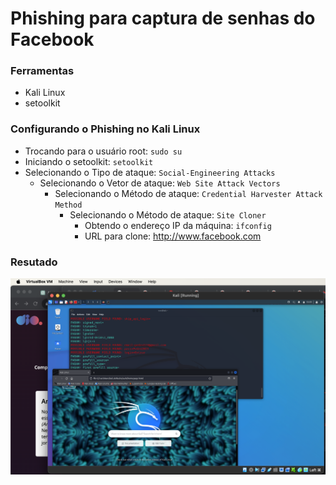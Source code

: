 # Phishing para captura de senhas do Facebook

### Ferramentas

- Kali Linux
- setoolkit

### Configurando o Phishing no Kali Linux

- Trocando para o usuário root: ``` sudo su ```
- Iniciando o setoolkit: ``` setoolkit ```
- Selecionando o Tipo de ataque: ``` Social-Engineering Attacks ```
    - Selecionando o Vetor de ataque: ``` Web Site Attack Vectors ```
        - Selecionando o Método de ataque: ```Credential Harvester Attack Method ```
            - Selecionando o Método de ataque: ``` Site Cloner ```
                - Obtendo o endereço IP da máquina: ``` ifconfig ```
                - URL para clone: http://www.facebook.com


### Resutado

![Alt text](./password.png "Captura da tela da VM com o Kali Linux")
